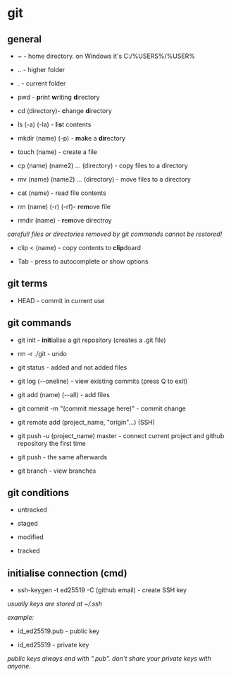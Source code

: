 # git

## general

* ~ - home directory. on Windows it's C:/%USERS%/%USER%

* .. - higher folder

* . - current folder

* pwd - **p**rint **w**riting **d**irectory

* cd (directory)- **c**hange **d**irectory

* ls (-a) (-la) - **l**i**s**t contents

* mkdir (name) (-p) - **m**a**k**e a **dir**ectory

* touch (name) - create a file

* cp (name) (name2) ... (directory) - copy files to a directory

* mv (name) (name2) ... (directory) - move files to a directory

* cat (name) - read file contents

* rm (name) (-r) (-rf)- **r**e**m**ove file

* rmdir (name) - **r**e**m**ove directroy

*careful! files or directories removed by git commands cannot be restored!*

* clip < (name) - copy contents to **clip**doard

* Tab - press to autocomplete or show options

## git terms

* HEAD - commit in current use

## git commands

* git init - **init**ialise a git repository (creates a .git file)

* rm -r ./git - undo

* git status - added and not added files

* git log (--oneline) - view existing commits (press Q to exit)

* git add (name) (--all) - add files

* git commit -m "(commit message here)" - commit change

* git remote add (project_name, "origin"...) (SSH) 

* git push -u (project_name) master - connect current project and github repository the first time

* git push - the same afterwards

* git branch - view branches

## git conditions

* untracked

* staged

* modified

* tracked

## initialise connection (cmd)

* ssh-keygen -t ed25519 -C (github email) - create SSH key

_usually keys are stored at ~/.ssh_

_example:_

* id_ed25519.pub - public key

* id_ed25519 - private key

_public keys always end with ".pub". don't share your private keys with anyone._